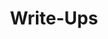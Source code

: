 ---
title: Write-Ups
layout: category
permalink: /categories/write-ups/
taxonomy: write-ups
entries_layout: grid
---